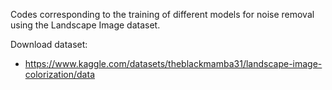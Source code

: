 Codes corresponding to the training of different models for noise removal using the Landscape Image dataset.

Download dataset:
- https://www.kaggle.com/datasets/theblackmamba31/landscape-image-colorization/data

